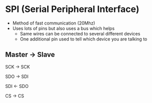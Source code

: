 # SPI (Serial Peripheral Interface)
 - Method of fast communication (20Mhz)
 - Uses lots of pins but also uses a bus which helps
   - Same wires can be connected to several different devices
   - One additional pin used to tell which device you are talking to
## Master -> Slave
SCK -> SCK

SDO -> SDI

SDI <- SDO

CS -> CS

